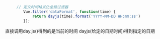 ```js
     // 定义时间格式化全局过滤器
        Vue.filter('dataFormat', function(time) {
            return dayjs(time).format('YYYY-MM-DD HH:mm:ss')
        });
```
直接调用day.js()得到的是当前的时间
dayjs(给定的日期时间)得到指定的日期
